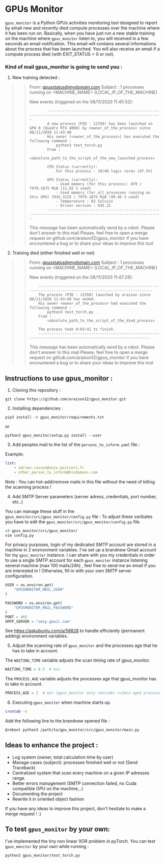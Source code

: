 # GPUs Monitor



`gpus_monitor` is a Python GPUs activities monitoring tool designed to report by email new and recently died compute processes over the machine where it has been run on.
Basically, when you have just run a new stable training on the machine where
`gpus_monitor` listen to, you will received in a few seconds an email
notification. This email will contains several informations about the process
that has been launched.
You will also receive an email if a compute process died (with EXIT_STATUS = 0 or not).


### Kind of mail gpus_monitor is going to send you :

1. New training detected :

>> From: <gpusstatus@mydomain.com>
>> Subject : 1 processes running on <MACHINE_NAME> (LOCAL_IP_OF_THE_MACHINE)
>> 
>> New events (triggered on the 08/11/2020 11:45:52):
>> 
>>             ---------------------------------------------------------------------------------------------------------------
>>             A new process (PID : 12350) has been launched on GPU 0 (Quadro RTX 4000) by <owner_of_the_process> since 08/11/2020 11:43:48
>>             His owner (<owner_of_the_process>) has executed the following command :
>>                 python3 test_torch.py
>>             From :
>>                 <absolute_path_to_the_script_of_the_new_launched_process>
>>             
>>             CPU Status (currently):
>>                 For this process : 19/40 logic cores (47.5%)
>>             
>>             GPU Status (currently):
>>                 - Used memory (for this process): 879 / 7979.1875 MiB (11.02 % used)
>>                 - Used memory (for all processes running on this GPU) 7935.3125 / 7979.1875 MiB (99.45 % used)
>>                 - Temperature : 83 Celsius
>>                 - Driver version : 435.21
>>             ---------------------------------------------------------------------------------------------------------------
>>             
>>             
>>         
>> This message has been automatically send by a robot. Please don't answer to this mail
>> Please, feel free to open a merge request on github.com/araison12/gpus_monitor if you have encountered a bug or to share your ideas to improve this tool


2. Training died (either finished well or not)
>> From: <gpusstatus@mydomain.com>
>> Subject : 1 processes running on <MACHINE_NAME> (LOCAL_IP_OF_THE_MACHINE)
>> 
>> New events (triggered on the 08/11/2020 11:47:29):
>> 
>>         ---------------------------------------------------------------------------------------------------------------
>>         The process (PID : 12350) launched by araison since 08/11/2020 11:43:48 has ended.
>>         His owner <owner_of_the_process> had executed the following command :
>>             python3 test_torch.py
>>         From :
>>             <absolute_path_to_the_script_of_the_died_process>
>>         
>>         The process took 0:03:41 to finish.
>>         --------------------------------------------------------------------------------------------------------------
>>     
>> This message has been automatically send by a robot. Please don't answer to this mail
>> Please, feel free to open a merge request on github.com/araison12/gpus_monitor if you have encountered a bug or to share your ideas to improve this tool      


## Instructions to use gpus_monitor :


1. Cloning this repository :

`git clone https://github.com/araison12/gpus_monitor.git`

2. Installing dependencies :

`pip3 install -r gpus_monitor/requirements.txt`

or

`python3 gpus_monitor/setup.py install --user`

3. Add peoples mail to the list of the `persons_to_inform.yaml` file :

Example:

```yaml
list:  
	- adrien.raison@univ-poitiers.fr
	- other_person_to_inform@hisdomain.com
```
	
	

Note : You can hot-add/remove mails in this file without the need of killing the scanning process !

4. Add SMTP Server parameters (server adress, credentials, port number, etc..)

You can manage these stuff in the `gpus_monitor/src/gpus_monitor/config.py` file :
To adjust these varibales you have to edit the `gpus_monitor/src/gpus_monitor/config.py` file.

```bash
cd gpus_monitor/src/gpus_monitor/
vim config.py
```


For privacy purposes, login of my dedicated SMTP account are stored in a machine in 2 environment variables. I've set up a brandnew Gmail account for my `gpus_monitor` instance. I can share with you my credentials in order to use a single SMTP account for each `gpus_monitor` instance listening several machine (max 100 mails/24h) , feel free to send me an email if you are interested in !
Otherwise, fill in with your own SMTP server configuration.


```python
USER = os.environ.get(
    "GPUSMONITOR_MAIL_USER"
)  

PASSWORD = os.environ.get(
    "GPUSMONITOR_MAIL_PASSWORD"
) 
PORT = 465
SMTP_SERVER = "smtp.gmail.com"
```

See https://askubuntu.com/a/58828 to handle efficiently (permanent adding) environment variables.

5. Adjust the scanning rate of `gpus_monitor` and the processes age that he has to take in account.


The `WAITING_TIME` variable adjusts the scan timing rate of gpus_monitor.

```python
WAITING_TIME = 0.5  # min
```

The `PROCESS_AGE`  variable adjusts the processes age that gpus_monitor has to take in account.

```python
PROCESS_AGE = 2  # min (gpus_monitor only consider >=2min aged processes)
```

6. Executing `gpus_monitor` when machine starts up.

```bash
crontab -e
```
Add the following line to the brandnew opened file :

```bash
@reboot python3 /path/to/gpu_monitor/src/gpus_monitor/main.py
```

## Ideas to enhance the project :

- Log system (owner, total calculation time by user)
- Manage cases (subject): processes finished well or not (Send Traceback)
- Centralized system that scan every machine on a given IP adresses range.
- Better errors management (SMTP connection failed, no Cuda compatible GPU on the machine,..)
- Documenting the project
- Rewrite it in oriented object fashion 


If you have any ideas to improve this project, don't hesitate to make a merge request ! :)



## To test `gpus_monitor` by your own:

I've implemented the tiny non linear XOR problem in pyTorch.
You can test `gpus_monitor` by your own while running :
```bash
python3 gpus_monitor/test_torch.py
```
